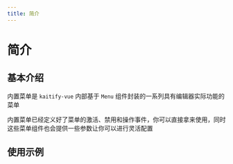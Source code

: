 ```yaml
---
title: 简介
---
```


# 简介

## 基本介绍

内置菜单是 `kaitify-vue` 内部基于 `Menu` 组件封装的一系列具有编辑器实际功能的菜单

内置菜单已经定义好了菜单的激活、禁用和操作事件，你可以直接拿来使用，同时这些菜单组件也会提供一些参数让你可以进行灵活配置

## 使用示例

